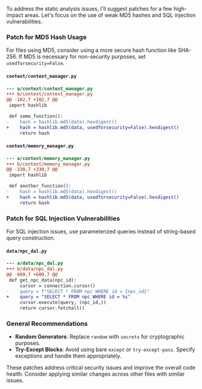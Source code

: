 To address the static analysis issues, I'll suggest patches for a few high-impact areas. Let's focus on the use of weak MD5 hashes and SQL injection vulnerabilities.

### Patch for MD5 Hash Usage

For files using MD5, consider using a more secure hash function like SHA-256. If MD5 is necessary for non-security purposes, set `usedforsecurity=False`.

#### `context/context_manager.py`

```diff
--- a/context/context_manager.py
+++ b/context/context_manager.py
@@ -102,7 +102,7 @@
 import hashlib

 def some_function():
-    hash = hashlib.md5(data).hexdigest()
+    hash = hashlib.md5(data, usedforsecurity=False).hexdigest()
     return hash
```

#### `context/memory_manager.py`

```diff
--- a/context/memory_manager.py
+++ b/context/memory_manager.py
@@ -330,7 +330,7 @@
 import hashlib

 def another_function():
-    hash = hashlib.md5(data).hexdigest()
+    hash = hashlib.md5(data, usedforsecurity=False).hexdigest()
     return hash
```

### Patch for SQL Injection Vulnerabilities

For SQL injection issues, use parameterized queries instead of string-based query construction.

#### `data/npc_dal.py`

```diff
--- a/data/npc_dal.py
+++ b/data/npc_dal.py
@@ -609,7 +609,7 @@
 def get_npc_data(npc_id):
     cursor = connection.cursor()
-    query = f"SELECT * FROM npc WHERE id = {npc_id}"
+    query = "SELECT * FROM npc WHERE id = %s"
     cursor.execute(query, (npc_id,))
     return cursor.fetchall()
```

### General Recommendations

- **Random Generators**: Replace `random` with `secrets` for cryptographic purposes.
- **Try-Except Blocks**: Avoid using bare `except` or `try-except-pass`. Specify exceptions and handle them appropriately.

These patches address critical security issues and improve the overall code health. Consider applying similar changes across other files with similar issues.